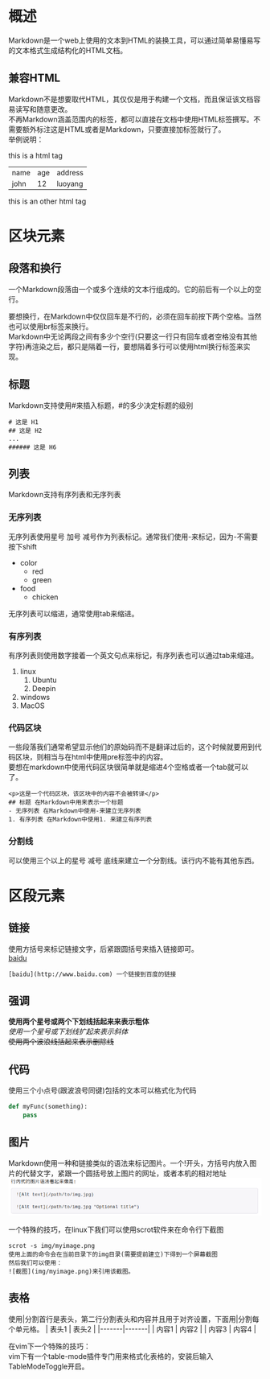 # 概述
Markdown是一个web上使用的文本到HTML的装换工具，可以通过简单易懂易写的文本格式生成结构化的HTML文档。
## 兼容HTML
Markdown不是想要取代HTML，其仅仅是用于构建一个文档，而且保证该文档容易读写和随意更改。  
不再Markdown涵盖范围内的标签，都可以直接在文档中使用HTML标签撰写。不需要额外标注这是HTML或者是Markdown，只要直接加标签就行了。   
举例说明：  
<p> this is a html tag </p>
<table>
    <tr>
        <td>name</td>
        <td>age</td>
        <td>address</td>
    <tr>
    <tr>
        <td>john</td>
        <td>12</td>
        <td>luoyang</td>
    <tr>
</table>
<p> this is an other html tag</p>

# 区块元素
## 段落和换行
一个Markdown段落由一个或多个连续的文本行组成的。它的前后有一个以上的空行。  
  
要想换行，在Markdown中仅仅回车是不行的，必须在回车前按下两个空格。当然也可以使用br标签来换行。  
Markdown中无论两段之间有多少个空行(只要这一行只有回车或者空格没有其他字符)再渲染之后，都只是隔着一行，要想隔着多行可以使用html换行标签来实现。

## 标题
Markdown支持使用#来插入标题，#的多少决定标题的级别 

    # 这是 H1
    ## 这是 H2
    ...
    ###### 这是 H6
</pre>

## 列表
Markdown支持有序列表和无序列表

### 无序列表
无序列表使用星号 加号 减号作为列表标记。通常我们使用-来标记，因为-不需要按下shift
- color
    - red
    - green
- food
    - chicken

无序列表可以缩进，通常使用tab来缩进。

### 有序列表
有序列表则使用数字接着一个英文句点来标记，有序列表也可以通过tab来缩进。
1. linux
    1. Ubuntu
    2. Deepin
2. windows
3. MacOS

### 代码区块
一些段落我们通常希望显示他们的原始码而不是翻译过后的，这个时候就要用到代码区块，则相当与在html中使用pre标签中的内容。  
要想在markdown中使用代码区块很简单就是缩进4个空格或者一个tab就可以了。  

    <p>这是一个代码区块，该区块中的内容不会被转译</p>
    ## 标题 在Markdown中用来表示一个标题
    - 无序列表 在Markdown中使用-来建立无序列表
    1. 有序列表 在Markdown中使用1. 来建立有序列表

### 分割线
可以使用三个以上的星号 减号 底线来建立一个分割线。该行内不能有其他东西。  


# 区段元素
## 链接
使用方括号来标记链接文字，后紧跟圆括号来插入链接即可。  
[baidu](http://www.baidu.com)  

    [baidu](http://www.baidu.com) 一个链接到百度的链接

## 强调
**使用两个星号或两个下划线括起来来表示粗体**  
_使用一个星号或下划线扩起来表示斜体_  
~~使用两个波浪线括起来表示删除线~~  

## 代码
使用三个小点号(跟波浪号同键)包括的文本可以格式化为代码  
``` python
def myFunc(something):
    pass
```

## 图片
Markdown使用一种和链接类似的语法来标记图片。一个!开头，方括号内放入图片的代替文字，紧跟一个圆括号放上图片的网址，或者本机的相对地址
![tupian](img/myimage.png)  

一个特殊的技巧，在linux下我们可以使用scrot软件来在命令行下截图  

    scrot -s img/myimage.png  
    使用上面的命令会在当前目录下的img目录(需要提前建立)下得到一个屏幕截图  
    然后我们可以使用：  
    ![截图](img/myimage.png)来引用该截图。

## 表格
使用|分割首行是表头，第二行分割表头和内容并且用于对齐设置，下面用|分割每个单元格。
| 表头1 | 表头2 |
|-------|-------|
| 内容1 | 内容2 |
| 内容3 | 内容4 |

在vim下一个特殊的技巧：  
vim下有一个table-mode插件专门用来格式化表格的，安装后输入TableModeToggle开启。
